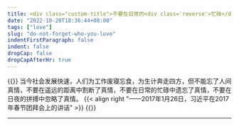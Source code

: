 ```yaml
---
title: <div class="custom-title">不要在日常的<div class='reverse'>忙碌</div>中遗忘了<div class='long-cang'>真情</div></div>
date: "2022-10-20T18:36:44+08:00"
tags: ["love"]
slug: "do-not-forget-who-you-love"
indentFirstParagraph: false
indent: false
dropCap: false
dropCapAfterHr: true
---
```


{{<quote >}}
当今社会发展快速，人们为工作废寝忘食，为生计奔走四方，但不能忘了人间真情，不要在遥远的距离中割断了真情，不要在日常的忙碌中遗忘了真情，不要在日夜的拼搏中忽略了真情。
{{< align right "——2017年1月26日，习近平在2017年春节团拜会上的讲话" >}}
{{</quote >}}

---
